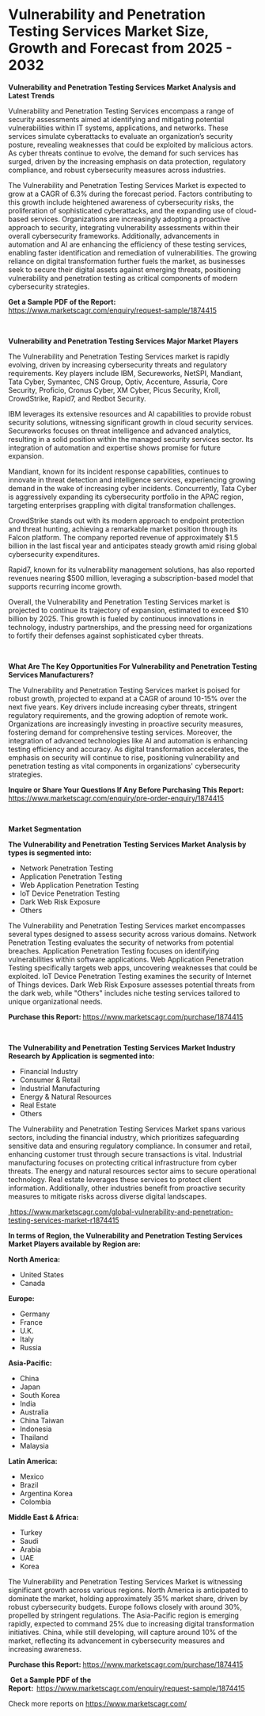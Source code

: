 <p><h1>Vulnerability and Penetration Testing Services Market Size, Growth and Forecast from 2025 - 2032</h1></p><p><strong>Vulnerability and Penetration Testing Services Market Analysis and Latest Trends</strong></p>
<p><p>Vulnerability and Penetration Testing Services encompass a range of security assessments aimed at identifying and mitigating potential vulnerabilities within IT systems, applications, and networks. These services simulate cyberattacks to evaluate an organization’s security posture, revealing weaknesses that could be exploited by malicious actors. As cyber threats continue to evolve, the demand for such services has surged, driven by the increasing emphasis on data protection, regulatory compliance, and robust cybersecurity measures across industries.</p><p>The Vulnerability and Penetration Testing Services Market is expected to grow at a CAGR of 6.3% during the forecast period. Factors contributing to this growth include heightened awareness of cybersecurity risks, the proliferation of sophisticated cyberattacks, and the expanding use of cloud-based services. Organizations are increasingly adopting a proactive approach to security, integrating vulnerability assessments within their overall cybersecurity frameworks. Additionally, advancements in automation and AI are enhancing the efficiency of these testing services, enabling faster identification and remediation of vulnerabilities. The growing reliance on digital transformation further fuels the market, as businesses seek to secure their digital assets against emerging threats, positioning vulnerability and penetration testing as critical components of modern cybersecurity strategies.</p></p>
<p><strong>Get a Sample PDF of the Report:&nbsp;</strong> <a href="https://www.marketscagr.com/enquiry/request-sample/1874415?utm_campaign=2384&utm_medium=2&utm_source=Github&utm_content=ia&utm_term=11032025&utm_id=vulnerability-and-penetration-testing-services">https://www.marketscagr.com/enquiry/request-sample/1874415</a></p>
<p>&nbsp;</p>
<p><strong>Vulnerability and Penetration Testing Services Major Market Players</strong></p>
<p><p>The Vulnerability and Penetration Testing Services market is rapidly evolving, driven by increasing cybersecurity threats and regulatory requirements. Key players include IBM, Secureworks, NetSPI, Mandiant, Tata Cyber, Symantec, CNS Group, Optiv, Accenture, Assuria, Core Security, Proficio, Cronus Cyber, XM Cyber, Picus Security, Kroll, CrowdStrike, Rapid7, and Redbot Security.</p><p>IBM leverages its extensive resources and AI capabilities to provide robust security solutions, witnessing significant growth in cloud security services. Secureworks focuses on threat intelligence and advanced analytics, resulting in a solid position within the managed security services sector. Its integration of automation and expertise shows promise for future expansion.</p><p>Mandiant, known for its incident response capabilities, continues to innovate in threat detection and intelligence services, experiencing growing demand in the wake of increasing cyber incidents. Concurrently, Tata Cyber is aggressively expanding its cybersecurity portfolio in the APAC region, targeting enterprises grappling with digital transformation challenges.</p><p>CrowdStrike stands out with its modern approach to endpoint protection and threat hunting, achieving a remarkable market position through its Falcon platform. The company reported revenue of approximately $1.5 billion in the last fiscal year and anticipates steady growth amid rising global cybersecurity expenditures.</p><p>Rapid7, known for its vulnerability management solutions, has also reported revenues nearing $500 million, leveraging a subscription-based model that supports recurring income growth.</p><p>Overall, the Vulnerability and Penetration Testing Services market is projected to continue its trajectory of expansion, estimated to exceed $10 billion by 2025. This growth is fueled by continuous innovations in technology, industry partnerships, and the pressing need for organizations to fortify their defenses against sophisticated cyber threats.</p></p>
<p>&nbsp;</p>
<p><strong>What Are The Key Opportunities For Vulnerability and Penetration Testing Services Manufacturers?</strong></p>
<p><p>The Vulnerability and Penetration Testing Services market is poised for robust growth, projected to expand at a CAGR of around 10-15% over the next five years. Key drivers include increasing cyber threats, stringent regulatory requirements, and the growing adoption of remote work. Organizations are increasingly investing in proactive security measures, fostering demand for comprehensive testing services. Moreover, the integration of advanced technologies like AI and automation is enhancing testing efficiency and accuracy. As digital transformation accelerates, the emphasis on security will continue to rise, positioning vulnerability and penetration testing as vital components in organizations' cybersecurity strategies.</p></p>
<p><strong>Inquire or Share Your Questions If Any Before Purchasing This Report:</strong> <a href="https://www.marketscagr.com/enquiry/pre-order-enquiry/1874415?utm_campaign=2384&utm_medium=2&utm_source=Github&utm_content=ia&utm_term=11032025&utm_id=vulnerability-and-penetration-testing-services">https://www.marketscagr.com/enquiry/pre-order-enquiry/1874415</a></p>
<p>&nbsp;</p>
<p><strong>Market Segmentation</strong></p>
<p><strong>The Vulnerability and Penetration Testing Services Market Analysis by types is segmented into:</strong></p>
<p><ul><li>Network Penetration Testing</li><li>Application Penetration Testing</li><li>Web Application Penetration Testing</li><li>IoT Device Penetration Testing</li><li>Dark Web Risk Exposure</li><li>Others</li></ul></p>
<p><p>The Vulnerability and Penetration Testing Services market encompasses several types designed to assess security across various domains. Network Penetration Testing evaluates the security of networks from potential breaches. Application Penetration Testing focuses on identifying vulnerabilities within software applications. Web Application Penetration Testing specifically targets web apps, uncovering weaknesses that could be exploited. IoT Device Penetration Testing examines the security of Internet of Things devices. Dark Web Risk Exposure assesses potential threats from the dark web, while "Others" includes niche testing services tailored to unique organizational needs.</p></p>
<p><strong>Purchase this Report:&nbsp;</strong><a href="https://www.marketscagr.com/purchase/1874415?utm_campaign=2384&utm_medium=2&utm_source=Github&utm_content=ia&utm_term=11032025&utm_id=vulnerability-and-penetration-testing-services">https://www.marketscagr.com/purchase/1874415</a></p>
<p>&nbsp;</p>
<p><strong>The Vulnerability and Penetration Testing Services Market Industry Research by Application is segmented into:</strong></p>
<p><ul><li>Financial Industry</li><li>Consumer & Retail</li><li>Industrial Manufacturing</li><li>Energy & Natural Resources</li><li>Real Estate</li><li>Others</li></ul></p>
<p><p>The Vulnerability and Penetration Testing Services Market spans various sectors, including the financial industry, which prioritizes safeguarding sensitive data and ensuring regulatory compliance. In consumer and retail, enhancing customer trust through secure transactions is vital. Industrial manufacturing focuses on protecting critical infrastructure from cyber threats. The energy and natural resources sector aims to secure operational technology. Real estate leverages these services to protect client information. Additionally, other industries benefit from proactive security measures to mitigate risks across diverse digital landscapes.</p></p>
<p><a href="https://www.marketscagr.com/global-vulnerability-and-penetration-testing-services-market-r1874415?utm_campaign=2384&utm_medium=2&utm_source=Github&utm_content=ia&utm_term=11032025&utm_id=vulnerability-and-penetration-testing-services">&nbsp;https://www.marketscagr.com/global-vulnerability-and-penetration-testing-services-market-r1874415</a></p>
<p><strong>In terms of Region, the Vulnerability and Penetration Testing Services Market Players available by Region are:</strong></p>
<p>
    <p> <strong> North America: </strong>
        <ul>
            <li>United States</li>
            <li>Canada</li>
        </ul>
        </p> 
    <p> <strong> Europe: </strong>
        <ul>
            <li>Germany</li>
            <li>France</li>
            <li>U.K.</li>
            <li>Italy</li>
            <li>Russia</li>
        </ul>
        </p> 
    <p> <strong> Asia-Pacific: </strong>
        <ul>
            <li>China</li>
            <li>Japan</li>
            <li>South Korea</li>
            <li>India</li>
            <li>Australia</li>
            <li>China Taiwan</li>
            <li>Indonesia</li>
            <li>Thailand</li>
            <li>Malaysia</li>
        </ul>
        </p> 
    <p> <strong> Latin America: </strong>
        <ul>
            <li>Mexico</li>
            <li>Brazil</li>
            <li>Argentina Korea</li>
            <li>Colombia</li>
        </ul>
        </p> 
    <p> <strong> Middle East & Africa: </strong>
        <ul>
            <li>Turkey</li>
            <li>Saudi</li>
            <li>Arabia</li>
            <li>UAE</li>
            <li>Korea</li>
        </ul>
    </p>
    </p>
<p><p>The Vulnerability and Penetration Testing Services Market is witnessing significant growth across various regions. North America is anticipated to dominate the market, holding approximately 35% market share, driven by robust cybersecurity budgets. Europe follows closely with around 30%, propelled by stringent regulations. The Asia-Pacific region is emerging rapidly, expected to command 25% due to increasing digital transformation initiatives. China, while still developing, will capture around 10% of the market, reflecting its advancement in cybersecurity measures and increasing awareness.</p></p>
<p><strong>Purchase this Report: </strong><a href="https://www.marketscagr.com/purchase/1874415?utm_campaign=2384&utm_medium=2&utm_source=Github&utm_content=ia&utm_term=11032025&utm_id=vulnerability-and-penetration-testing-services">https://www.marketscagr.com/purchase/1874415</a></p>
<p>&nbsp;<strong>Get a Sample PDF of the Report:&nbsp;&nbsp;</strong><a href="https://www.marketscagr.com/enquiry/request-sample/1874415?utm_campaign=2384&utm_medium=2&utm_source=Github&utm_content=ia&utm_term=11032025&utm_id=vulnerability-and-penetration-testing-services">https://www.marketscagr.com/enquiry/request-sample/1874415</a></p>
<p><strong></strong></p>
<p>Check more reports on <a href="https://www.marketscagr.com/?utm_campaign=2384&utm_medium=2&utm_source=Github&utm_content=ia&utm_term=11032025&utm_id=vulnerability-and-penetration-testing-services">https://www.marketscagr.com/</a></p>